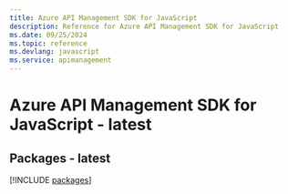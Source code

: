 ```yaml
---
title: Azure API Management SDK for JavaScript
description: Reference for Azure API Management SDK for JavaScript
ms.date: 09/25/2024
ms.topic: reference
ms.devlang: javascript
ms.service: apimanagement
---
```

# Azure API Management SDK for JavaScript - latest
## Packages - latest
[!INCLUDE [packages](api-management-index.md)]